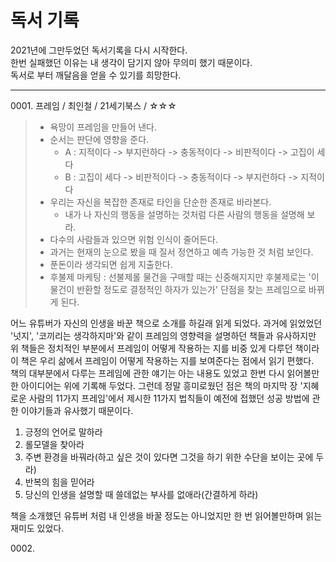 # 독서 기록

2021년에 그만두었던 독서기록을 다시 시작한다.<br>
한번 실패했던 이유는 내 생각이 담기지 않아 무의미 했기 때문이다.<br>
독서로 부터 깨달음을 얻을 수 있기를 희망한다.

---

<p>0001. 프레임 / 최인철 / 21세기북스 / ☆☆☆</p>

> - 욕망이 프레임을 만들어 낸다.<br>
> - 순서는 판단에 영향을 준다.
>   * A : 지적이다 -> 부지런하다 -> 충동적이다 -> 비판적이다 -> 고집이 세다
>   * B : 고집이 세다 -> 비판적이다 -> 충동적이다 -> 부지런하다 -> 지적이다<br>
> - 우리는 자신을 복잡한 존재로 타인을 단순한 존재로 바라본다.
>   * 내가 나 자신의 행동을 설명하는 것처럼 다른 사람의 행동을 설명해 보라.
> - 다수의 사람들과 있으면 위험 인식이 줄어든다.
> - 과거는 현재의 눈으로 봤을 때 질서 정연하고 예측 가능한 것 처럼 보인다.
> - 푼돈이라 생각되면 쉽게 지출한다.
> - 후불제 마케팅 : 선불제롤 물건을 구매할 때는 신중해지지만 후불제로는 '이 물건이 반환할 정도로 결정적인 하자가 있는가' 단점을 찾는 프레임으로 바뀌게 된다.

어느 유튜버가 자신의 인생을 바꾼 책으로 소개를 하길래 읽게 되었다. 과거에 읽었었던 '넛지', '코끼리는 생각하지마'와 같이 프레임의 영향력을 설명하던 책들과 유사하지만 위 책들은 정치적인 부분에서 프레임이 어떻게 작용하는 지를 비중 있게 다루던 책이라 이 책은 우리 삶에서 프레임이 어떻게 작용하는 지를 보여준다는 점에서 읽기 편했다.<br>
책의 대부분에서 다루는 프레임에 관한 얘기는 아는 내용도 있었고 한번 다시 읽어볼만한 아이디어는 위에 기록해 두었다. 그런데 정말 흥미로웠던 점은 책의 마지막 장 '지혜로운 사람의 11가지 프레임'에서 제시한 11가지 법칙들이 예전에 접했던 성공 방법에 관한 이야기들과 유사했기 때문이다.<br>
1. 긍정의 언어로 말하라
2. 롤모델을 찾아라
3. 주변 환경을 바꿔라(하고 싶은 것이 있다면 그것을 하기 위한 수단을 보이는 곳에 두라)
4. 반복의 힘을 믿어라
5. 당신의 인생을 설명할 때 쓸데없는 부사를 없애라(간결하게 하라)<br>

책을 소개했던 유튜버 처럼 내 인생을 바꿀 정도는 아니었지만 한 번 읽어볼만하며 읽는 재미도 있었다.


<p>0002.
